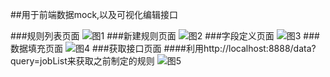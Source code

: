 ##用于前端数据mock,以及可视化编辑接口

###规则列表页面
![图1](https://github.com/chenhm123/fe-api-manager/blob/master/%E5%9B%BE1.png)
###新建规则页面
![图2](https://github.com/chenhm123/fe-api-manager/blob/master/%E5%9B%BE2.png)
###字段定义页面
![图3](https://github.com/chenhm123/fe-api-manager/blob/master/%E5%9B%BE2.png)
###数据填充页面
![图4](https://github.com/chenhm123/fe-api-manager/blob/master/%E5%9B%BE2.png)
###获取接口页面
####利用http://localhost:8888/data?query=jobList来获取之前制定的规则
![图5](https://github.com/chenhm123/fe-api-manager/blob/master/%E5%9B%BE2.png)


